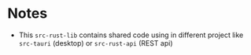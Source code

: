 # Notes

- This `src-rust-lib` contains shared code using in different project like `src-tauri` (desktop) or
  `src-rust-api` (REST api)
